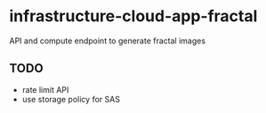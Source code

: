 # infrastructure-cloud-app-fractal
API and compute endpoint to generate fractal images

## TODO
* rate limit API
* use storage policy for SAS
